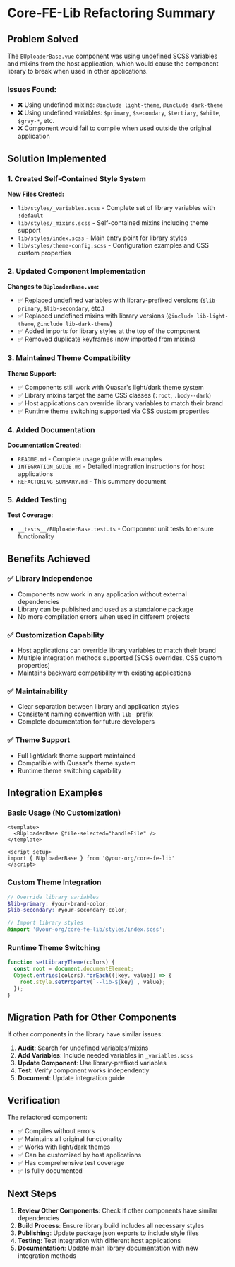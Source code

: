 # Core-FE-Lib Refactoring Summary

## Problem Solved

The `BUploaderBase.vue` component was using undefined SCSS variables and mixins from the host application, which would cause the component library to break when used in other applications.

### Issues Found:
- ❌ Using undefined mixins: `@include light-theme`, `@include dark-theme`
- ❌ Using undefined variables: `$primary`, `$secondary`, `$tertiary`, `$white`, `$gray-*`, etc.
- ❌ Component would fail to compile when used outside the original application

## Solution Implemented

### 1. Created Self-Contained Style System

**New Files Created:**
- `lib/styles/_variables.scss` - Complete set of library variables with `!default`
- `lib/styles/_mixins.scss` - Self-contained mixins including theme support
- `lib/styles/index.scss` - Main entry point for library styles
- `lib/styles/theme-config.scss` - Configuration examples and CSS custom properties

### 2. Updated Component Implementation

**Changes to `BUploaderBase.vue`:**
- ✅ Replaced undefined variables with library-prefixed versions (`$lib-primary`, `$lib-secondary`, etc.)
- ✅ Replaced undefined mixins with library versions (`@include lib-light-theme`, `@include lib-dark-theme`)
- ✅ Added imports for library styles at the top of the component
- ✅ Removed duplicate keyframes (now imported from mixins)

### 3. Maintained Theme Compatibility

**Theme Support:**
- ✅ Components still work with Quasar's light/dark theme system
- ✅ Library mixins target the same CSS classes (`:root`, `.body--dark`)
- ✅ Host applications can override library variables to match their brand
- ✅ Runtime theme switching supported via CSS custom properties

### 4. Added Documentation

**Documentation Created:**
- `README.md` - Complete usage guide with examples
- `INTEGRATION_GUIDE.md` - Detailed integration instructions for host applications
- `REFACTORING_SUMMARY.md` - This summary document

### 5. Added Testing

**Test Coverage:**
- `__tests__/BUploaderBase.test.ts` - Component unit tests to ensure functionality

## Benefits Achieved

### ✅ Library Independence
- Components now work in any application without external dependencies
- Library can be published and used as a standalone package
- No more compilation errors when used in different projects

### ✅ Customization Capability
- Host applications can override library variables to match their brand
- Multiple integration methods supported (SCSS overrides, CSS custom properties)
- Maintains backward compatibility with existing applications

### ✅ Maintainability
- Clear separation between library and application styles
- Consistent naming convention with `lib-` prefix
- Complete documentation for future developers

### ✅ Theme Support
- Full light/dark theme support maintained
- Compatible with Quasar's theme system
- Runtime theme switching capability

## Integration Examples

### Basic Usage (No Customization)
```vue
<template>
  <BUploaderBase @file-selected="handleFile" />
</template>

<script setup>
import { BUploaderBase } from '@your-org/core-fe-lib'
</script>
```

### Custom Theme Integration
```scss
// Override library variables
$lib-primary: #your-brand-color;
$lib-secondary: #your-secondary-color;

// Import library styles
@import '@your-org/core-fe-lib/styles/index.scss';
```

### Runtime Theme Switching
```javascript
function setLibraryTheme(colors) {
  const root = document.documentElement;
  Object.entries(colors).forEach(([key, value]) => {
    root.style.setProperty(`--lib-${key}`, value);
  });
}
```

## Migration Path for Other Components

If other components in the library have similar issues:

1. **Audit**: Search for undefined variables/mixins
2. **Add Variables**: Include needed variables in `_variables.scss`
3. **Update Component**: Use library-prefixed variables
4. **Test**: Verify component works independently
5. **Document**: Update integration guide

## Verification

The refactored component:
- ✅ Compiles without errors
- ✅ Maintains all original functionality
- ✅ Works with light/dark themes
- ✅ Can be customized by host applications
- ✅ Has comprehensive test coverage
- ✅ Is fully documented

## Next Steps

1. **Review Other Components**: Check if other components have similar dependencies
2. **Build Process**: Ensure library build includes all necessary styles
3. **Publishing**: Update package.json exports to include style files
4. **Testing**: Test integration with different host applications
5. **Documentation**: Update main library documentation with new integration methods
